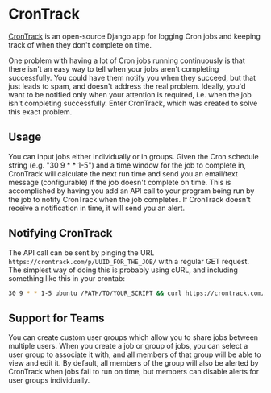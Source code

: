 # CronTrack

[CronTrack](https://crontrack.com) is an open-source Django app for logging Cron jobs and keeping track of when they don't complete on time. 

One problem with having a lot of Cron jobs running continuously is that there isn't an easy way to tell when your jobs aren't completing successfully. You could have them notify you when they succeed, but that just leads to spam, and doesn't address the real problem. Ideally, you'd want to be notified only when your attention is required, i.e. when the job isn't completing successfully. Enter CronTrack, which was created to solve this exact problem.

## Usage

You can input jobs either individually or in groups. Given the Cron schedule string (e.g. "30 9 * * 1-5") and a time window for the job to complete in, CronTrack will calculate the next run time and send you an email/text message (configurable) if the job doesn't complete on time. This is accomplished by having you add an API call to your program being run by the job to notify CronTrack when the job completes. If CronTrack doesn't receive a notification in time, it will send you an alert. 

## Notifying CronTrack

The API call can be sent by pinging the URL `https://crontrack.com/p/UUID_FOR_THE_JOB/` with a regular GET request. The simplest way of doing this is probably using cURL, and including something like this in your crontab:

```bash
30 9 * * 1-5 ubuntu /PATH/TO/YOUR_SCRIPT && curl https://crontrack.com/p/UUID_FOR_THE_JOB/
```

## Support for Teams

You can create custom user groups which allow you to share jobs between multiple users. When you create a job or group of jobs, you can select a user group to associate it with, and all members of that group will be able to view and edit it. By default, all members of the group will also be alerted by CronTrack when jobs fail to run on time, but members can disable alerts for user groups individually.
